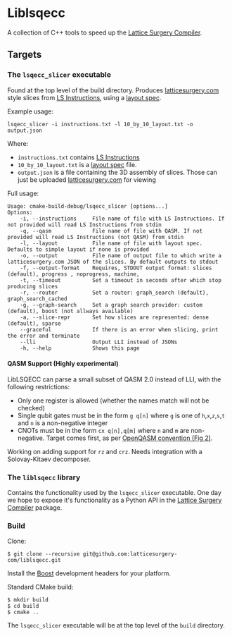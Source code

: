 # Liblsqecc

A collection of C++ tools to speed up the [Lattice Surgery Compiler](https://github.com/latticesurgery-com/lattice-surgery-compiler).

## Targets
### The `lsqecc_slicer` executable

Found at the top level of the build directory. Produces [latticesurgery.com](https://latticesurgery.com) style slices from [LS Instructions](https://github.com/latticesurgery-com/lattice-surgery-compiler/issues/246), using a [layout spec](https://github.com/latticesurgery-com/lattice-surgery-compiler/issues/250).
 
Example usage: 

```shell
lsqecc_slicer -i instructions.txt -l 10_by_10_layout.txt -o output.json
```
Where:
 * `instructions.txt` contains [LS Instructions](https://github.com/latticesurgery-com/lattice-surgery-compiler/issues/246)
 * `10_by_10_layout.txt` is a [layout spec](https://github.com/latticesurgery-com/lattice-surgery-compiler/issues/250) file.
 * `output.json` is a file containing the 3D assembly of slices. Those can just be uploaded [latticesurgery.com](https://latticesurgery.com) for viewing

Full usage:
```
Usage: cmake-build-debug/lsqecc_slicer [options...]
Options:
    -i, --instructions     File name of file with LS Instructions. If not provided will read LS Instructions from stdin
    -q, --qasm             File name of file with QASM. If not provided will read LS Instructions (not QASM) from stdin
    -l, --layout           File name of file with layout spec. Defaults to simple layout if none is provided
    -o, --output           File name of output file to which write a latticesurgery.com JSON of the slices. By default outputs to stdout
    -f, --output-format    Requires, STDOUT output format: slices (default), progress , noprogress, machine,
    -t, --timeout          Set a timeout in seconds after which stop producing slices
    -r, --router           Set a router: graph_search (default), graph_search_cached
    -g, --graph-search     Set a graph search provider: custom (default), boost (not allways available)
    -a, --slice-repr       Set how slices are represented: dense (default), sparse
    --graceful             If there is an error when slicing, print the error and terminate
    --lli                  Output LLI instead of JSONs
    -h, --help             Shows this page   
```
#### QASM Support (Highly experimental)
LibLSQECC can parse a small subset of QASM 2.0 instead of LLI, with the following restrictions:
 * Only one register is allowed (whether the names match will not be checked)
 * Single qubit gates must be in the form `g q[n]` where `g` is one of `h`,`x`,`z`,`s`,`t` and `n` is a non-negative integer
 * CNOTs must be in the form `cx q[n],q[m]` where `n` and `m` are non-negative. Target comes first, as per [OpenQASM convention (Fig 2)](https://arxiv.org/pdf/1707.03429.pdf).

Working on adding support for `rz` and `crz`. Needs integration with a Solovay-Kitaev decomposer.

### The `liblsqecc` library

Contains the functionality used by the `lsqecc_slicer` executable. One day we hope to expose it's functionality as a Python API in the [Lattice Surgery Compiler](https://github.com/latticesurgery-com/lattice-surgery-compiler) package.

### Build
Clone:
```shell
$ git clone --recursive git@github.com:latticesurgery-com/liblsqecc.git 
```

Install the [Boost](https://www.boost.org/) development headers for your platform.

Standard CMake build:
```shell
$ mkdir build
$ cd build
$ cmake ..
```

The `lsqecc_slicer` executable will be at the top level of the `build` directory.


###